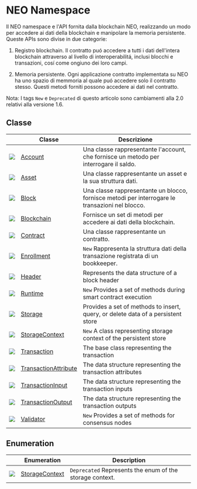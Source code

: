 # NEO Namespace

Il NEO namespace e l'API fornita dalla blockchain NEO, realizzando un modo per accedere ai dati della blockchain e manipolare la memoria persistente. Queste APIs sono divise in due categorie:

1. Registro blockchain. Il contratto puó accedere a tutti i dati dell'intera blockchain attraverso al livello di interoperabilitá, inclusi blocchi e transazioni, cosí come ongiuno dei loro campi.

2. Memoria persistente. Ogni applicazione contratto implementata su NEO ha uno spazio di memmoria al quale puó accedere solo il contratto stesso. Questi metodi forniti possono accedere ai dati nel contratto.

Nota: I tags `New` e `Deprecated` di questo articolo sono cambiamenti alla 2.0 relativi alla versione 1.6.

## Classe

| | Classe | Descrizione |
| ---------------------------------------- | ---------------------------------------- | ---------------------- |
| ![](https://i-msdn.sec.s-msft.com/dynimg/IC29808.jpeg) | [Account](neo/Account.md)          | Una classe rappresentante l'account, che fornisce un metodo per interrogare il saldo.      |
| ![](https://i-msdn.sec.s-msft.com/dynimg/IC29808.jpeg) | [Asset](neo/Asset.md)              | Una classe rappresentante un asset e la sua struttura dati.         |
| ![](https://i-msdn.sec.s-msft.com/dynimg/IC29808.jpeg) | [Block](neo/Block.md)              | Una classe rappresentante un blocco, fornisce metodi per interrogare le transazioni nel blocco.  |
| ![](https://i-msdn.sec.s-msft.com/dynimg/IC29808.jpeg) | [Blockchain](neo/Blockchain.md)    | Fornisce un set di metodi per accedere ai dati della blockchain.    |
| ![](https://i-msdn.sec.s-msft.com/dynimg/IC29808.jpeg) | [Contract](neo/Contract.md)        | Una classe rappresentante un contratto.                |
| ![](https://i-msdn.sec.s-msft.com/dynimg/IC29808.jpeg) | [Enrollment](neo/Enrollment.md)    | `New` Rappresenta la struttura dati della transazione registrata di  un bookkeeper. |
| ![](https://i-msdn.sec.s-msft.com/dynimg/IC29808.jpeg) | [Header](neo/Header.md)            | Represents the data structure of a block header           |
| ![](https://i-msdn.sec.s-msft.com/dynimg/IC29808.jpeg) | [Runtime](neo/Runtime.md)          | `New` Provides a set of methods during smart contract execution   |
| ![](https://i-msdn.sec.s-msft.com/dynimg/IC29808.jpeg) | [Storage](neo/Storage.md)          | Provides a set of methods to insert, query, or delete data of a persistent store   |
| ![](https://i-msdn.sec.s-msft.com/dynimg/IC29808.jpeg) | [StorageContext](neo/StorageContext.md) | `New` A class representing storage context of the persistent store  |
| ![](https://i-msdn.sec.s-msft.com/dynimg/IC29808.jpeg) | [Transaction](neo/Transaction.md)  |  The base class representing the transaction            |
| ![](https://i-msdn.sec.s-msft.com/dynimg/IC29808.jpeg) | [TransactionAttribute](neo/TransactionAttribute.md) | The data structure representing the transaction attributes          |
| ![](https://i-msdn.sec.s-msft.com/dynimg/IC29808.jpeg) | [TransactionInput](neo/TransactionInput.md) | The data structure representing the transaction inputs         |
| ![](https://i-msdn.sec.s-msft.com/dynimg/IC29808.jpeg) | [TransactionOutput](neo/TransactionOutput.md) | The data structure representing the transaction outputs         |
| ![](https://i-msdn.sec.s-msft.com/dynimg/IC29808.jpeg) | [Validator](neo/Validator.md)      | `New` Provides a set of methods for consensus nodes      |

## Enumeration

|  | Enumeration | Description |
| ---------------------------------------- | ---------------------------------------- | ----------------------- |
| ![](https://i-msdn.sec.s-msft.com/dynimg/IC134134.jpeg) | [StorageContext](neo/StorageContext2.md) | `Deprecated`  Represents the enum of the storage context. |
